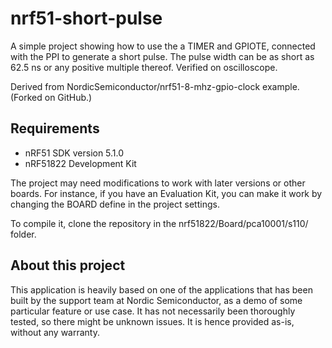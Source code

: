 nrf51-short-pulse
=================

A simple project showing how to use the a TIMER and GPIOTE, connected with the PPI to generate a short pulse.
The pulse width can be as short as 62.5 ns or any positive multiple thereof. Verified on oscilloscope.

Derived from NordicSemiconductor/nrf51-8-mhz-gpio-clock example. (Forked on GitHub.)

Requirements
------------
- nRF51 SDK version 5.1.0
- nRF51822 Development Kit 

The project may need modifications to work with later versions or other boards. For instance, if you have an Evaluation Kit, you can make it work by changing the BOARD define in the project settings. 

To compile it, clone the repository in the nrf51822/Board/pca10001/s110/ folder.

About this project
------------------
This application is heavily based on one of the applications that has been built by the support team at Nordic Semiconductor, as a demo of some particular feature or use case. It has not necessarily been thoroughly tested, so there might be unknown issues. It is hence provided as-is, without any warranty. 
